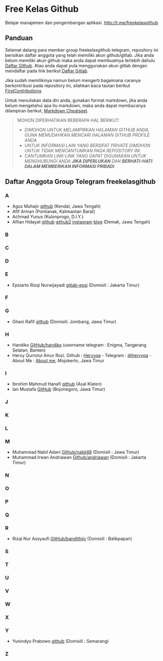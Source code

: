 # Free Kelas Github 

Belajar manajemen dan pengembangan aplikasi.
http://t.me/freekelasgithub

## Panduan
Selamat datang para member group freekelasgithub telegram, repository ini berisikan daftar anggota yang telah memiliki akun github/gitlab. Jika anda belum memiliki akun github maka anda dapat membuatnya terlebih dahulu [Daftar Github](https://github.com/join?source=header-home). Atau anda dapat pula menggunakan akun gitlab dengan mendaftar pada link berikut [Daftar Gitlab](https://gitlab.com/users/sign_in#register-pane).

Jika sudah memilikinya namun belum mengerti bagaimana caranya berkontribusi pada repository ini, silahkan baca tautan berikut [FirstContributions](https://github.com/firstcontributions/first-contributions).

Untuk menuliskan data diri anda, gunakan format markdown, jika anda belum mengetahui apa itu markdown, maka anda dapat membacanya dilampiran berikut, [Markdown Cheatseet](https://github.com/adam-p/markdown-here/wiki/Markdown-Cheatsheet).

> MOHON DIPERHATIKAN BEBERAPA HAL BERIKUT:
> * _DIMOHON UNTUK MELAMPIRKAN HALAMAN GITHUB ANDA, GUNA MEMUDAHKAN MENCARI HALAMAN GITHUB PROFILE ANDA_
> * _UNTUK INFORMASI LAIN YANG BERSIFAT PRIVATE DIMOHON UNTUK TIDAK MENCANTUMKAN PADA REPOSITORY INI._
> * _CANTUMKAN LINK-LINK YANG DAPAT DIGUNAKAN UNTUK MENGHUBUNGI ANDA **_JIKA DIPERLUKAN_** DAN **_BERHATI-HATI DALAM MEMBERIKAN INFORMASI PRIBADI_**_


## Daftar Anggota Group Telegram freekelasgithub

### A
  * Agus Muhajir [github](https://github.com/hajirodeon) (Kendal, Jawa Tengah)
  * Afif Arman (Pontianak, Kalimantan Barat)
  * Achmad Yunus (Kulonprogo, D.I.Y.)
  * Alfian Hidayat [github](https://github.com/alfianguide) [github2](https://github.com/alfianuinws) [instagram](http://instagram.com/alfianguide) [blog](http://alfianguide.blogspot.com) (Demak, Jawa Tengah)
### B
### C
### D
### E
  * Epsiarto Rizqi Nurwijayadi [gitlab-epsi](https://gitlab.com/epsi-rns) (Domisili : Jakarta Timur)

### F
### G
  * Ghani Rafif [github](https://github.com/ekickx) (Domisili: Jombang, Jawa Timur)
### H
  * Handiko [GitHub/handiko](https://github.com/handiko) (username telegram : Enigma, Tangerang Selatan, Banten)
  * Hervy Qurrotul Ainur Rozi. Github : [Hervyqa](https://github.com/hervyqa) - Telegram : [@hervyqa](https://t.me/hervyqa) - About Me : [About me](https://about.me/hervyq), Mojokerto, Jawa Timur
### I
  * Ibrohim Mahmud Hanafi [github](https://github.com/blackinitial) (Asal Klaten)
  * Ian Mustafa [GitHub](https://github.com/ianmustafa) (Bojonegoro, Jawa Timur)
### J
### K
### L
### M
  * Muhammad Nabil Adani [Github/nabil48](https://github.com/nabil48) (Domisili : Jawa Timur)
  * Muhammad Irwan Andriawan [Github/andriawan](https://github.com/andriawan) (Domisili : Jakarta Timur)

### N
### O
### P
### Q
### R
  * Rizqi Nur Assyaufi [GitHub/bandithijo](https://github.com/bandithijo) (Domisili : Balikpapan)
### S
### T
### U
### V
### W
### X

### Y
  * Yunindyo Prabowo [github](https://github.com/ypraw) (Domisili : Semarang)

### Z
